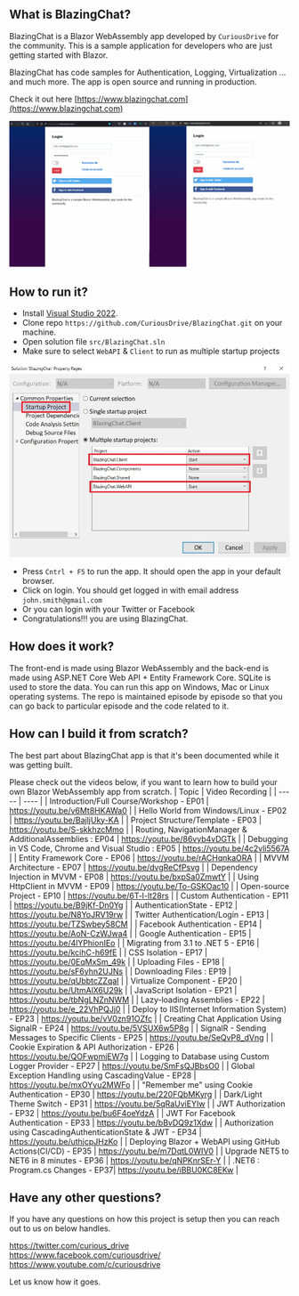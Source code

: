 ## What is BlazingChat?

BlazingChat is a Blazor WebAssembly app developed by `CuriousDrive` for the community. 
This is a sample application for developers who are just getting started with Blazor. 

BlazingChat has code samples for Authentication, Logging, Virtualization ... and much more. The app is open source and running in production. 

Check it out here [https://www.blazingchat.com](https://www.blazingchat.com)

![Demo_App](https://github.com/CuriousDrive/BlazingChat/blob/main/Documents/Gifs/Intro2.gif)

## How to run it?

- Install [Visual Studio 2022](https://visualstudio.microsoft.com/vs/).
- Clone repo `https://github.com/CuriousDrive/BlazingChat.git` on your machine.
- Open solution file `src/BlazingChat.sln`
- Make sure to select `WebAPI` & `Client` to run as multiple startup projects

![Multiple-StartUp-Projects](https://github.com/CuriousDrive/BlazingChat/blob/main/Documents/Images/MultipleStartUpProjects.JPG)
- Press `Cntrl + F5` to run the app. It should open the app in your default browser.
- Click on login. You should get logged in with email address `john.smith@gmail.com`
- Or you can login with your Twitter or Facebook
- Congratulations!!! you are using BlazingChat.

## How does it work?

The front-end is made using Blazor WebAssembly and the back-end is made using ASP.NET Core Web API + Entity Framework Core. SQLite is used to store the data. You can run this app on Windows, Mac or Linux operating systems. The repo is maintained episode by episode so that you can go back to particular episode and the code related to it.

## How can I build it from scratch?

The best part about BlazingChat app is that it's been documented while it was getting built. 

Please check out the videos below, if you want to learn how to build your own Blazor WebAssembly app from scratch.
| Topic | Video Recording |
| ----- | ---- |
| Introduction/Full Course/Workshop - EP01 | https://youtu.be/v6Mt8HKAWa0 |
| Hello World from Windows/Linux - EP02 | https://youtu.be/BajljUky-KA |
| Project Structure/Template - EP03 | https://youtu.be/S-skkhzcMmo |
| Routing, NavigationManager & AdditionalAssemblies : EP04 | https://youtu.be/86vyb4vDGTk |
| Debugging in VS Code, Chrome and Visual Studio : EP05 | https://youtu.be/4c2vli5567A |
| Entity Framework Core - EP06 | https://youtu.be/rACHqnkaORA |
| MVVM Architecture - EP07 | https://youtu.be/dvgReCfPsvg |
| Dependency Injection in MVVM - EP08 | https://youtu.be/bxpSa0ZmwtY |
| Using HttpClient in MVVM - EP09 | https://youtu.be/To-GSKOac10 |
| Open-source Project - EP10 | https://youtu.be/6T-l-lt28rs |
| Custom Authentication - EP11 | https://youtu.be/B9jKf-Dn0Yg |
| AuthenticationState - EP12 | https://youtu.be/N8YoJRV19rw |
| Twitter Authentication/Login - EP13 | https://youtu.be/TZSwbey58CM |
| Facebook Authentication - EP14 | https://youtu.be/AoN-CzWJwa4 |
| Google Authentication - EP15 | https://youtu.be/4lYPhionIEo |
| Migrating from 3.1 to .NET 5 - EP16 | https://youtu.be/kcihC-h69fE |
| CSS Isolation - EP17 | https://youtu.be/0EqMxSm_49k |
| Uploading Files - EP18 | https://youtu.be/sF6yhn2UJNs |
| Downloading Files : EP19 | https://youtu.be/qUbbtcZZqaI |
| Virtualize Component - EP20 | https://youtu.be/UtmAlX6U29k |
| JavaScript Isolation - EP21 | https://youtu.be/tbNgLNZnNWM |
| Lazy-loading Assemblies - EP22 | https://youtu.be/e_22VhPQJj0 |
| Deploy to IIS(Internet Information System) - EP23 | https://youtu.be/vV0zn91OZfc |
| Creating Chat Application Using SignalR - EP24 | https://youtu.be/5VSUX6w5P8g |
| SignalR - Sending Messages to Specific Clients - EP25 | https://youtu.be/SeQvP8_dVng |
| Cookie Expiration & API Authorization - EP26 | https://youtu.be/QOFwpmjEW7g |
| Logging to Database using Custom Logger Provider - EP27 | https://youtu.be/SmFsQJBbsO0 |
| Global Exception Handling using CascadingValue - EP28 | https://youtu.be/mxOYvu2MWFo |
| "Remember me" using Cookie Authentication - EP30 | https://youtu.be/220FQbMKyrg |
| Dark/Light Theme Switch - EP31 | https://youtu.be/5qRaUviEYIw |
| JWT Authorization - EP32 | https://youtu.be/bu6F4oeYdzA |
| JWT For Facebook Authentication - EP33 | https://youtu.be/bBvDQ9z1Xdw |
| Authorization using CascadingAuthenticationState & JWT - EP34 | https://youtu.be/uthjcpJHzKo |
| Deploying Blazor + WebAPI using GitHub Actions(CI/CD) - EP35 | https://youtu.be/m7DqtL0WIV0 |
| Upgrade NET5 to NET6 in 8 minutes - EP36 | https://youtu.be/qNPKnrSEr-Y |
| .NET6 : Program.cs Changes - EP37| https://youtu.be/iBBU0KC8EKw |

## Have any other questions?

If you have any questions on how this project is setup then you can reach out to us on below handles.

https://twitter.com/curious_drive <br />
https://www.facebook.com/curiousdrive/ <br />
https://www.youtube.com/c/curiousdrive <br />

Let us know how it goes. 
